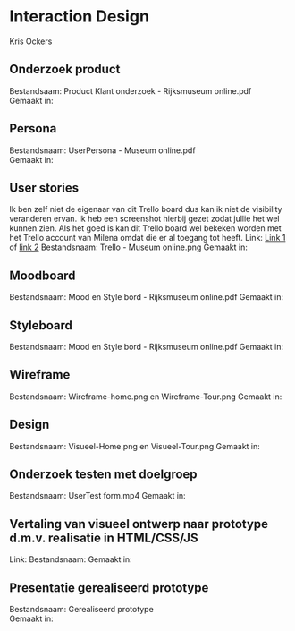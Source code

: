 # Interaction Design

Kris Ockers

## Onderzoek product
Bestandsaam: Product Klant onderzoek - Rijksmuseum online.pdf  
Gemaakt in:

## Persona
Bestandsnaam: UserPersona - Museum online.pdf  
Gemaakt in: 

## User stories
Ik ben zelf niet de eigenaar van dit Trello board dus kan ik niet de visibility veranderen ervan. Ik heb een screenshot hierbij gezet zodat jullie het wel kunnen zien.
Als het goed is kan dit Trello board wel bekeken worden met het Trello account van Milena omdat die er al toegang tot heeft.
Link: [Link 1](https://trello.com/invite/b/doG7sFdE/887855dcadd6a1b14c54daaab2559047/museum-online) of [link 2](https://trello.com/b/doG7sFdE/museum-online)
Bestandsnaam: Trello - Museum online.png
Gemaakt in:

## Moodboard
Bestandsnaam: Mood en Style bord - Rijksmuseum online.pdf
Gemaakt in:

## Styleboard
Bestandsnaam: Mood en Style bord - Rijksmuseum online.pdf
Gemaakt in: 

## Wireframe
Bestandsnaam: Wireframe-home.png en Wireframe-Tour.png
Gemaakt in:

## Design 
Bestandsnaam: Visueel-Home.png en Visueel-Tour.png
Gemaakt in:

## Onderzoek testen met doelgroep
Bestandsnaam: UserTest form.mp4
Gemaakt in:

## Vertaling van visueel ontwerp naar prototype d.m.v. realisatie in HTML/CSS/JS
Link:
Bestandsnaam: 
Gemaakt in:

## Presentatie gerealiseerd prototype
Bestandsnaam: Gerealiseerd prototype  
Gemaakt in: